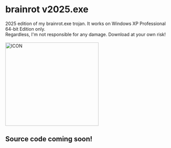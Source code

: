 # brainrot v2025.exe
2025 edition of my brainrot.exe trojan. It works on Windows XP Professional 64-bit Edition only.<br>
Regardless, I'm not responsible for any damage. Download at your own risk!<br><br>
<img width="292" height="261" alt="ICON" src="https://github.com/user-attachments/assets/a1cb158c-e5c6-4262-bd63-f1782922a664" />
## Source code coming soon!

